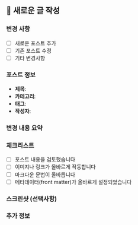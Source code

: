 ## 📝 새로운 글 작성

### 변경 사항
- [ ] 새로운 포스트 추가
- [ ] 기존 포스트 수정
- [ ] 기타 변경사항

### 포스트 정보
- **제목**: 
- **카테고리**: 
- **태그**: 
- **작성자**: 

### 변경 내용 요약
<!-- 이 PR에서 변경된 내용을 간단히 설명해주세요 -->

### 체크리스트
- [ ] 포스트 내용을 검토했습니다
- [ ] 이미지나 링크가 올바르게 작동합니다
- [ ] 마크다운 문법이 올바릅니다
- [ ] 메타데이터(front matter)가 올바르게 설정되었습니다

### 스크린샷 (선택사항)
<!-- 변경사항이 UI에 영향을 주는 경우 스크린샷을 첨부해주세요 -->

### 추가 정보
<!-- 기타 참고사항이나 특별한 요청사항이 있다면 여기에 작성해주세요 --> 